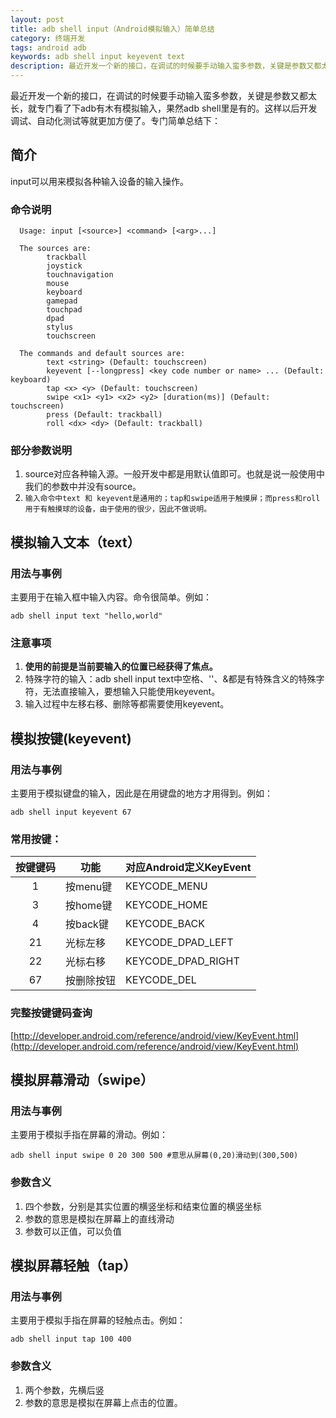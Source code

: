 ```yaml
---
layout: post
title: adb shell input（Android模拟输入）简单总结
category: 终端开发
tags: android adb
keywords: adb shell input keyevent text
description: 最近开发一个新的接口，在调试的时候要手动输入蛮多参数，关键是参数又都太长，就专门看了下adb有木有模拟输入，果然adb shell里是有的。这样以后开发调试、自动化测试等就更加方便了。
---
```

最近开发一个新的接口，在调试的时候要手动输入蛮多参数，关键是参数又都太长，就专门看了下adb有木有模拟输入，果然adb shell里是有的。这样以后开发调试、自动化测试等就更加方便了。专门简单总结下：
 
## 简介
    
input可以用来模拟各种输入设备的输入操作。
    
### 命令说明
      
	  Usage: input [<source>] <command> [<arg>...]

      The sources are:
            trackball
            joystick
            touchnavigation
            mouse
            keyboard
            gamepad
            touchpad
            dpad
            stylus
            touchscreen

      The commands and default sources are:
            text <string> (Default: touchscreen)
            keyevent [--longpress] <key code number or name> ... (Default: keyboard)
            tap <x> <y> (Default: touchscreen)
            swipe <x1> <y1> <x2> <y2> [duration(ms)] (Default: touchscreen)
            press (Default: trackball)
            roll <dx> <dy> (Default: trackball)
            
### 部分参数说明
 
1. source对应各种输入源。一般开发中都是用默认值即可。也就是说一般使用中我们的参数中并没有source。
2. `输入命令中text 和 keyevent是通用的；tap和swipe适用于触摸屏；而press和roll用于有触摸球的设备，由于使用的很少，因此不做说明。`
 
 ## 模拟输入文本（text） 

### 用法与事例

主要用于在输入框中输入内容。命令很简单。例如：

	adb shell input text "hello,world"

### 注意事项

1. **使用的前提是当前要输入的位置已经获得了焦点。**
2. 特殊字符的输入：adb shell input text中空格、'\'、&都是有特殊含义的特殊字符，无法直接输入，要想输入只能使用keyevent。
3. 输入过程中左移右移、删除等都需要使用keyevent。

## 模拟按键(keyevent)

### 用法与事例

主要用于模拟键盘的输入，因此是在用键盘的地方才用得到。例如：

	adb shell input keyevent 67

### 常用按键：

| 按键键码 | 功能 | 对应Android定义KeyEvent |
| :---: | ---| --- |
| 1 | 按menu键 | KEYCODE_MENU |
| 3 | 按home键 | KEYCODE_HOME |
| 4 | 按back键 | KEYCODE_BACK |
| 21 | 光标左移 | KEYCODE_DPAD_LEFT |
| 22 | 光标右移 | KEYCODE_DPAD_RIGHT |
| 67 | 按删除按钮 | KEYCODE_DEL |

### 完整按键键码查询

[http://developer.android.com/reference/android/view/KeyEvent.html](http://developer.android.com/reference/android/view/KeyEvent.html)

## 模拟屏幕滑动（swipe）

### 用法与事例

主要用于模拟手指在屏幕的滑动。例如：

	adb shell input swipe 0 20 300 500 #意思从屏幕(0,20)滑动到(300,500)

### 参数含义

1. 四个参数，分别是其实位置的横竖坐标和结束位置的横竖坐标
2. 参数的意思是模拟在屏幕上的直线滑动
3. 参数可以正值，可以负值

## 模拟屏幕轻触（tap）

### 用法与事例

主要用于模拟手指在屏幕的轻触点击。例如：

	adb shell input tap 100 400

### 参数含义

1. 两个参数，先横后竖
2. 参数的意思是模拟在屏幕上点击的位置。
